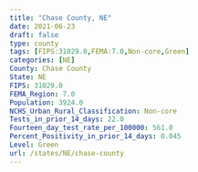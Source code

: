 ```yaml
---
title: "Chase County, NE"
date: 2021-06-23
draft: false
type: county
tags: [FIPS:31029.0,FEMA:7.0,Non-core,Green]
categories: [NE]
County: Chase County
State: NE
FIPS: 31029.0
FEMA_Region: 7.0
Population: 3924.0
NCHS_Urban_Rural_Classification: Non-core
Tests_in_prior_14_days: 22.0
Fourteen_day_test_rate_per_100000: 561.0
Percent_Positivity_in_prior_14_days: 0.045
Level: Green
url: /states/NE/chase-county
---
```



